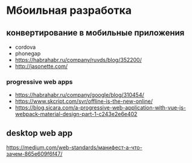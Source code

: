 # Мбоильная разработка


##  конвертирование в мобильные приложения

 * cordova
 * phonegap
 * https://habrahabr.ru/company/ruvds/blog/352200/
 * http://jasonette.com/


###  progressive web apps

 * https://habrahabr.ru/company/google/blog/310454/
 * https://www.skcript.com/svr/offline-is-the-new-online/
 * https://blog.sicara.com/a-progressive-web-application-with-vue-js-webpack-material-design-part-1-c243e2e6e402


##  desktop web app

https://medium.com/web-standards/манифест-а-что-зачем-865e609f6f47/

